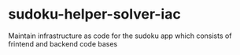 # sudoku-helper-solver-iac
Maintain infrastructure as code for the sudoku app which consists of frintend and backend code bases
